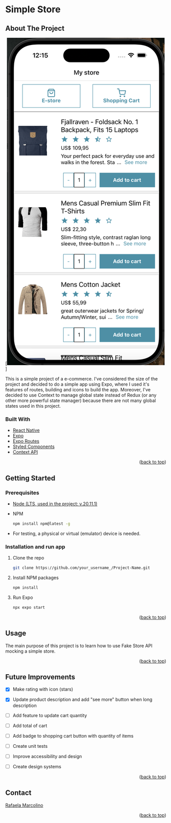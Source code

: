 <a name="readme-top"></a>

# Simple Store

## About The Project

[![Product Name Screen Shot][product-screenshot]]

This is a simple project of a e-commerce. I've considered the size of the project and decided to do a simple app using Expo, where I used it's features of routes, building and icons to build the app. Moreover, I've decided to use Context to manage global state instead of Redux (or any other more powerful state manager) because there are not many global states used in this project. 

### Built With

* [React Native][react-native-url]
* [Expo][expo-url]
* [Expo Routes][expo-router-url]
* [Styled Components][styled-components-url]
* [Context API][context-url]

<p align="right">(<a href="#readme-top">back to top</a>)</p>

## Getting Started

### Prerequisites

* [Node (LTS, used in the project: v.20.11.1)][node-url]

* NPM
  ```sh
  npm install npm@latest -g
  ```

* For testing, a physical or virtual (emulator) device is needed. 

### Installation and run app

1. Clone the repo
   ```sh
   git clone https://github.com/your_username_/Project-Name.git
   ```
2. Install NPM packages
   ```sh
   npm install
   ```
3. Run Expo
   ```sh
   npx expo start
   ```


<p align="right">(<a href="#readme-top">back to top</a>)</p>

## Usage

The main purpose of this project is to learn how to use Fake Store API mocking a simple store.

<p align="right">(<a href="#readme-top">back to top</a>)</p>

## Future Improvements

- [x] Make rating with icon (stars)
- [x] Update product description and add "see more" button when long description
- [ ] Add feature to update cart quantity
- [ ] Add total of cart
- [ ] Add badge to shopping cart button with quantity of items
- [ ] Create unit tests
- [ ] Improve accessibility and design
- [ ] Create design systems


<p align="right">(<a href="#readme-top">back to top</a>)</p>

## Contact

[Rafaela Marcolino][linkedin-url]

<p align="right">(<a href="#readme-top">back to top</a>)</p>

<!-- MARKDOWN LINKS & IMAGES -->
[linkedin-url]: https://linkedin.com/in/rafaela-marcolino
[product-screenshot]: src/assets/project-image.png
[react-native-url]: https://reactnative.dev/
[expo-url]: https://expo.dev/
[expo-router-url]: https://docs.expo.dev/router/introduction/
[styled-components-url]: https://styled-components.com/
[context-url]: https://react.dev/learn/passing-data-deeply-with-context
[node-url]: https://nodejs.org/en
